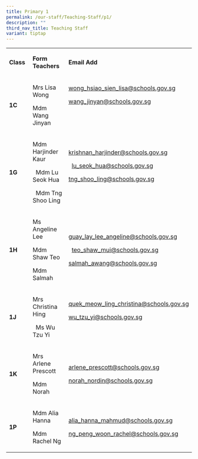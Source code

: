 ```yaml
---
title: Primary 1
permalink: /our-staff/Teaching-Staff/p1/
description: ""
third_nav_title: Teaching Staff
variant: tiptap
---
```

<table style="minWidth: 75px">
<colgroup>
<col>
<col>
<col>
</colgroup>
<tbody>
<tr>
<td rowspan="1" colspan="1">
<p><strong>Class&nbsp;</strong>
</p>
</td>
<td rowspan="1" colspan="1">
<p><strong>Form Teachers</strong>
</p>
</td>
<td rowspan="1" colspan="1">
<p><strong>Email Add</strong>
</p>
</td>
</tr>
<tr>
<td rowspan="1" colspan="1">
<p><strong>1C&nbsp;</strong>
</p>
</td>
<td rowspan="1" colspan="1">
<p>Mrs Lisa Wong&nbsp;</p>
<p>Mdm Wang Jinyan</p>
<p></p>
</td>
<td rowspan="1" colspan="1">
<p><a href="mailto:wong_hsiao_sien_lisa@schools.gov.sg" rel="noopener noreferrer nofollow" target="_blank"><u>wong_hsiao_sien_lisa@schools.gov.sg</u></a>
</p>
<p><a href="mailto:wong_hsiao_sien_lisa@schools.gov.sg" rel="noopener noreferrer nofollow" target="_blank"><u>wang_jinyan@schools.gov.sg</u></a>
</p>
<p>
<br>
<br>
</p>
</td>
</tr>
<tr>
<td rowspan="1" colspan="1">
<p><strong>1G&nbsp;</strong>
</p>
</td>
<td rowspan="1" colspan="1">
<p>Mdm Harjinder Kaur</p>
<p>&nbsp;&nbsp;Mdm Lu Seok Hua</p>
<p>&nbsp;&nbsp;Mdm Tng Shoo Ling</p>
<p></p>
</td>
<td rowspan="1" colspan="1">
<p><a href="mailto:wong_hsiao_sien_lisa@schools.gov.sg" rel="noopener noreferrer nofollow" target="_blank"><u>krishnan_harjinder@schools.gov.sg</u></a>
</p>
<p>&nbsp;&nbsp;<a href="mailto:wong_hsiao_sien_lisa@schools.gov.sg" rel="noopener noreferrer nofollow" target="_blank"><u>lu_seok_hua@schools.gov.sg</u></a>
</p>
<p><a href="mailto:wong_hsiao_sien_lisa@schools.gov.sg" rel="noopener noreferrer nofollow" target="_blank"><u>tng_shoo_ling@schools.gov.sg</u></a>
</p>
<p>
<br>
</p>
</td>
</tr>
<tr>
<td rowspan="1" colspan="1">
<p><strong>1H&nbsp;</strong>
</p>
</td>
<td rowspan="1" colspan="1">
<p>Ms Angeline Lee</p>
<p>Mdm Shaw Teo</p>
<p>Mdm Salmah</p>
<p></p>
</td>
<td rowspan="1" colspan="1">
<p><a href="mailto:wong_hsiao_sien_lisa@schools.gov.sg" rel="noopener noreferrer nofollow" target="_blank"><u>guay_lay_lee_angeline@schools.gov.sg</u></a>
</p>
<p>&nbsp;&nbsp;<a href="mailto:wong_hsiao_sien_lisa@schools.gov.sg" rel="noopener noreferrer nofollow" target="_blank"><u>teo_shaw_mui@schools.gov.sg</u></a>
</p>
<p><a href="mailto:wong_hsiao_sien_lisa@schools.gov.sg" rel="noopener noreferrer nofollow" target="_blank"><u>salmah_awang@schools.gov.sg</u></a>
</p>
<p></p>
</td>
</tr>
<tr>
<td rowspan="1" colspan="1">
<p><strong>1J&nbsp;</strong>
</p>
</td>
<td rowspan="1" colspan="1">
<p>Mrs Christina Hing&nbsp;</p>
<p>&nbsp;&nbsp;Ms Wu Tzu Yi</p>
<p></p>
</td>
<td rowspan="1" colspan="1">
<p><a href="mailto:wong_hsiao_sien_lisa@schools.gov.sg" rel="noopener noreferrer nofollow" target="_blank"><u>quek_meow_ling_christina@schools.gov.sg</u></a>
</p>
<p><a href="mailto:wong_hsiao_sien_lisa@schools.gov.sg" rel="noopener noreferrer nofollow" target="_blank"><u>wu_tzu_yi@schools.gov.sg</u></a>
</p>
<p>
<br>
</p>
</td>
</tr>
<tr>
<td rowspan="1" colspan="1">
<p><strong>1K&nbsp;</strong>
</p>
</td>
<td rowspan="1" colspan="1">
<p>Mrs Arlene Prescott</p>
<p>Mdm Norah</p>
<p></p>
</td>
<td rowspan="1" colspan="1">
<p><a href="mailto:wong_hsiao_sien_lisa@schools.gov.sg" rel="noopener noreferrer nofollow" target="_blank"><u>arlene_prescott@schools.gov.sg</u></a>
</p>
<p><a href="mailto:wong_hsiao_sien_lisa@schools.gov.sg" rel="noopener noreferrer nofollow" target="_blank"><u>norah_nordin@schools.gov.sg</u></a>
</p>
<p></p>
</td>
</tr>
<tr>
<td rowspan="1" colspan="1">
<p><strong>1P&nbsp;</strong>
</p>
</td>
<td rowspan="1" colspan="1">
<p>Mdm Alia Hanna</p>
<p>Mdm Rachel Ng</p>
<p></p>
</td>
<td rowspan="1" colspan="1">
<p><a href="mailto:wong_hsiao_sien_lisa@schools.gov.sg" rel="noopener noreferrer nofollow" target="_blank"><u>alia_hanna_mahmud@schools.gov.sg</u></a>
</p>
<p><a href="mailto:wong_hsiao_sien_lisa@schools.gov.sg" rel="noopener noreferrer nofollow" target="_blank"><u>ng_peng_woon_rachel@schools.gov.sg</u></a>
</p>
<p></p>
</td>
</tr>
</tbody>
</table>
<p></p>